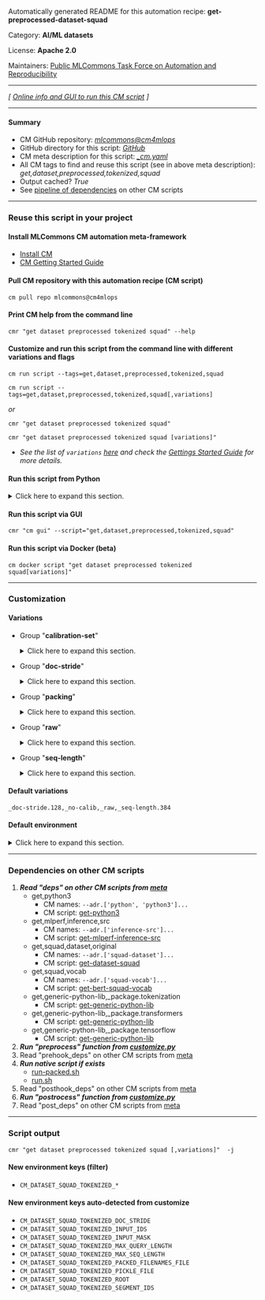 Automatically generated README for this automation recipe: **get-preprocessed-dataset-squad**

Category: **AI/ML datasets**

License: **Apache 2.0**

Maintainers: [Public MLCommons Task Force on Automation and Reproducibility](https://github.com/mlcommons/ck/blob/master/docs/taskforce.md)

---
*[ [Online info and GUI to run this CM script](https://access.cknowledge.org/playground/?action=scripts&name=get-preprocessed-dataset-squad,7cd1d9b7e8af4788) ]*

---
#### Summary

* CM GitHub repository: *[mlcommons@cm4mlops](https://github.com/mlcommons/cm4mlops/tree/dev)*
* GitHub directory for this script: *[GitHub](https://github.com/mlcommons/cm4mlops/tree/dev/script/get-preprocessed-dataset-squad)*
* CM meta description for this script: *[_cm.yaml](_cm.yaml)*
* All CM tags to find and reuse this script (see in above meta description): *get,dataset,preprocessed,tokenized,squad*
* Output cached? *True*
* See [pipeline of dependencies](#dependencies-on-other-cm-scripts) on other CM scripts


---
### Reuse this script in your project

#### Install MLCommons CM automation meta-framework

* [Install CM](https://access.cknowledge.org/playground/?action=install)
* [CM Getting Started Guide](https://github.com/mlcommons/ck/blob/master/docs/getting-started.md)

#### Pull CM repository with this automation recipe (CM script)

```cm pull repo mlcommons@cm4mlops```

#### Print CM help from the command line

````cmr "get dataset preprocessed tokenized squad" --help````

#### Customize and run this script from the command line with different variations and flags

`cm run script --tags=get,dataset,preprocessed,tokenized,squad`

`cm run script --tags=get,dataset,preprocessed,tokenized,squad[,variations] `

*or*

`cmr "get dataset preprocessed tokenized squad"`

`cmr "get dataset preprocessed tokenized squad [variations]" `


* *See the list of `variations` [here](#variations) and check the [Gettings Started Guide](https://github.com/mlcommons/ck/blob/dev/docs/getting-started.md) for more details.*

#### Run this script from Python

<details>
<summary>Click here to expand this section.</summary>

```python

import cmind

r = cmind.access({'action':'run'
                  'automation':'script',
                  'tags':'get,dataset,preprocessed,tokenized,squad'
                  'out':'con',
                  ...
                  (other input keys for this script)
                  ...
                 })

if r['return']>0:
    print (r['error'])

```

</details>


#### Run this script via GUI

```cmr "cm gui" --script="get,dataset,preprocessed,tokenized,squad"```

#### Run this script via Docker (beta)

`cm docker script "get dataset preprocessed tokenized squad[variations]" `

___
### Customization


#### Variations

  * Group "**calibration-set**"
    <details>
    <summary>Click here to expand this section.</summary>

    * `_calib1`
      - Environment variables:
        - *CM_DATASET_SQUAD_CALIBRATION_SET*: `one`
      - Workflow:
    * `_calib2`
      - Environment variables:
        - *CM_DATASET_SQUAD_CALIBRATION_SET*: `two`
      - Workflow:
    * **`_no-calib`** (default)
      - Environment variables:
        - *CM_DATASET_SQUAD_CALIBRATION_SET*: ``
      - Workflow:

    </details>


  * Group "**doc-stride**"
    <details>
    <summary>Click here to expand this section.</summary>

    * `_doc-stride.#`
      - Environment variables:
        - *CM_DATASET_DOC_STRIDE*: `#`
      - Workflow:
    * **`_doc-stride.128`** (default)
      - Environment variables:
        - *CM_DATASET_DOC_STRIDE*: `128`
      - Workflow:

    </details>


  * Group "**packing**"
    <details>
    <summary>Click here to expand this section.</summary>

    * `_packed`
      - Environment variables:
        - *CM_DATASET_SQUAD_PACKED*: `yes`
      - Workflow:
        1. ***Read "deps" on other CM scripts***
           * get,preprocessed,squad,_pickle
             - CM script: [get-preprocessed-dataset-squad](https://github.com/mlcommons/cm4mlops/tree/master/script/get-preprocessed-dataset-squad)

    </details>


  * Group "**raw**"
    <details>
    <summary>Click here to expand this section.</summary>

    * `_pickle`
      - Environment variables:
        - *CM_DATASET_RAW*: `no`
      - Workflow:
    * **`_raw`** (default)
      - Environment variables:
        - *CM_DATASET_RAW*: `yes`
      - Workflow:

    </details>


  * Group "**seq-length**"
    <details>
    <summary>Click here to expand this section.</summary>

    * `_seq-length.#`
      - Environment variables:
        - *CM_DATASET_MAX_SEQ_LENGTH*: `#`
      - Workflow:
    * **`_seq-length.384`** (default)
      - Environment variables:
        - *CM_DATASET_MAX_SEQ_LENGTH*: `384`
      - Workflow:

    </details>


#### Default variations

`_doc-stride.128,_no-calib,_raw,_seq-length.384`
#### Default environment

<details>
<summary>Click here to expand this section.</summary>

These keys can be updated via `--env.KEY=VALUE` or `env` dictionary in `@input.json` or using script flags.


</details>

___
### Dependencies on other CM scripts


  1. ***Read "deps" on other CM scripts from [meta](https://github.com/mlcommons/cm4mlops/tree/dev/script/get-preprocessed-dataset-squad/_cm.yaml)***
     * get,python3
       * CM names: `--adr.['python', 'python3']...`
       - CM script: [get-python3](https://github.com/mlcommons/cm4mlops/tree/master/script/get-python3)
     * get,mlperf,inference,src
       * CM names: `--adr.['inference-src']...`
       - CM script: [get-mlperf-inference-src](https://github.com/mlcommons/cm4mlops/tree/master/script/get-mlperf-inference-src)
     * get,squad,dataset,original
       * CM names: `--adr.['squad-dataset']...`
       - CM script: [get-dataset-squad](https://github.com/mlcommons/cm4mlops/tree/master/script/get-dataset-squad)
     * get,squad,vocab
       * CM names: `--adr.['squad-vocab']...`
       - CM script: [get-bert-squad-vocab](https://github.com/mlcommons/cm4mlops/tree/master/script/get-bert-squad-vocab)
     * get,generic-python-lib,_package.tokenization
       - CM script: [get-generic-python-lib](https://github.com/mlcommons/cm4mlops/tree/master/script/get-generic-python-lib)
     * get,generic-python-lib,_package.transformers
       - CM script: [get-generic-python-lib](https://github.com/mlcommons/cm4mlops/tree/master/script/get-generic-python-lib)
     * get,generic-python-lib,_package.tensorflow
       - CM script: [get-generic-python-lib](https://github.com/mlcommons/cm4mlops/tree/master/script/get-generic-python-lib)
  1. ***Run "preprocess" function from [customize.py](https://github.com/mlcommons/cm4mlops/tree/dev/script/get-preprocessed-dataset-squad/customize.py)***
  1. Read "prehook_deps" on other CM scripts from [meta](https://github.com/mlcommons/cm4mlops/tree/dev/script/get-preprocessed-dataset-squad/_cm.yaml)
  1. ***Run native script if exists***
     * [run-packed.sh](https://github.com/mlcommons/cm4mlops/tree/dev/script/get-preprocessed-dataset-squad/run-packed.sh)
     * [run.sh](https://github.com/mlcommons/cm4mlops/tree/dev/script/get-preprocessed-dataset-squad/run.sh)
  1. Read "posthook_deps" on other CM scripts from [meta](https://github.com/mlcommons/cm4mlops/tree/dev/script/get-preprocessed-dataset-squad/_cm.yaml)
  1. ***Run "postrocess" function from [customize.py](https://github.com/mlcommons/cm4mlops/tree/dev/script/get-preprocessed-dataset-squad/customize.py)***
  1. Read "post_deps" on other CM scripts from [meta](https://github.com/mlcommons/cm4mlops/tree/dev/script/get-preprocessed-dataset-squad/_cm.yaml)

___
### Script output
`cmr "get dataset preprocessed tokenized squad [,variations]"  -j`
#### New environment keys (filter)

* `CM_DATASET_SQUAD_TOKENIZED_*`
#### New environment keys auto-detected from customize

* `CM_DATASET_SQUAD_TOKENIZED_DOC_STRIDE`
* `CM_DATASET_SQUAD_TOKENIZED_INPUT_IDS`
* `CM_DATASET_SQUAD_TOKENIZED_INPUT_MASK`
* `CM_DATASET_SQUAD_TOKENIZED_MAX_QUERY_LENGTH`
* `CM_DATASET_SQUAD_TOKENIZED_MAX_SEQ_LENGTH`
* `CM_DATASET_SQUAD_TOKENIZED_PACKED_FILENAMES_FILE`
* `CM_DATASET_SQUAD_TOKENIZED_PICKLE_FILE`
* `CM_DATASET_SQUAD_TOKENIZED_ROOT`
* `CM_DATASET_SQUAD_TOKENIZED_SEGMENT_IDS`